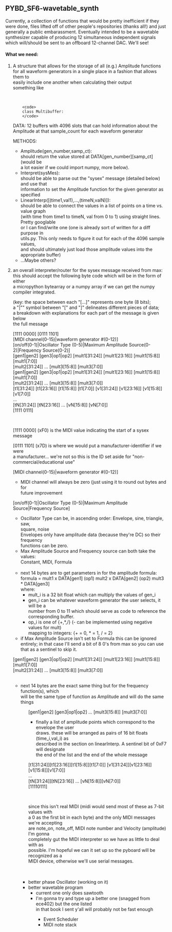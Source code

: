 ## PYBD_SF6-wavetable_synth

<p>Currently, a collection of functions that would be pretty inefficient if they were done, files lifted off of other people's repositories (thanks all!) and just generally a public embarassment.  
Eventually intended to be a wavetable synthesizer capable of producing 12 simultaneous independent signals which will/should be sent to an offboard 12-channel DAC.  
We'll see!</p>

#### What we need:
<ol>
<li>
<p>A structure that allows for the storage of all (e.g.) Amplitude functions<br>
for all waveform generators in a single place in a fashion that allows them to<br>
easily include one another when calculating their output<br>
something like</p><br>

        <code>
        class Multibuffer:
        </code>

<p>DATA: 12 buffers with 4096 slots that can hold information about the Amplitude  
at that sample_count for each waveform generator</p>

<p>METHODS:</p>
            <ul>
            <li>Amplitude(gen_number,samp_ct):<br>
            should return the value stored at DATA[gen_number][samp_ct] (would be<br>
            a lot easier if we could import numpy, more below).</li>
           <li>Interpret(sysMes):<br>
            should be able to parse out the "sysex" message (detailed below) and use that<br>
            information to set the Amplitude function for the given generator as specified</li>
           <li>LinearInterp([(time1,val1),...,(timeN,valN)]):<br>
           should be able to connect the values in a list of points on a time vs. value graph<br>
            (with time from time1 to timeN, val from 0 to 1) using straight lines. Pretty googlable<br>
            or I can find/write one (one is already sort of written for a diff purpose in<br>
            utils.py. This only needs to figure it out for each of the 4096 sample values,<br>
            and should ultimately just load those amplitude values into the appropriate buffer)</li>
           <li>...Maybe others?</li>
           </ul>
           </li>

<li>
<p>an overall interpreter/router for the sysex message received from max:<br>
  this should accept the following byte code which will be in the form of either<br>
  a micropython bytearray or a numpy array if we can get the numpy compiler integrated.</p>

<p>(key: the space between each "[...]" represents one byte (8 bits);<br>
    a "|"" symbol between "[" and "]" delineates different pieces of data;<br>
    a breakdown with explanations for each part of the message is given below<br>
    the full message</p>

<p>[1111 0000] [0111 1101]<br>
[MIDI channel(0-15)|waveform generator #(0-12)]<br>
[on/off(0-1)|Oscillator Type (0-5)|Maximum Amplitude Source(0-2)|Frequency Source(0-2)]<br>
[gen1|gen2] [gen3|op1|op2] [mult1[31:24]] [mult1[23:16]] [mult1[15:8]] [mult1[7:0]]<br>
[mult2[31:24]] ... [mult3[15:8]] [mult3[7:0]]<br>
[gen1|gen2] [gen3|op1|op2] [mult1[31:24]] [mult1[23:16]] [mult1[15:8]] [mult1[7:0]]<br>
[mult2[31:24]] ... [mult3[15:8]] [mult3[7:0]]<br>
[t1[31:24]] [t1[23:16]] [t1[15:8]] [t1[7:0]] [v1[31:24]] [v1[23:16]] [v1[15:8]] [v1[7:0]]<br>
...<br>
[tN[31:24]] [tN[23:16]] ... [vN[15:8]] [vN[7:0]]<br>
[1111 0111]</p><br>

<p>[1111 0000] (xF0) is the MIDI value indicating the start of a sysex message</p>

<p>[0111 1101] (x7D) is where we would put a manufacturer-identifier if we were<br>
a manufacturer... we're not so this is the ID set aside for "non-commercial/educational use"<br>

<p>[MIDI channel(0-15)|waveform generator #(0-12)]</p>
<ul>
<li>MIDI channel will always be zero (just using it to round out bytes and for<br>
future improvement</li>
</ul>
<p>[on/off(0-1)|Oscillator Type (0-5)|Maximum Amplitude Source|Frequency Source]</p>
<ul>
<li>Oscillator Type can be, in ascending order: Envelope, sine, triangle, saw,<br>
   square, noise<br>
    Envelopes only have amplitude data (because they're DC) so their frequency<br>
    functions can be zero.</li>
<li>Max Amplitude Source and Frequency source can both take the values:<br>
    Constant, MIDI, Formula</li>
</ul>
<br>
<ul>
<li>next 14 bytes are to get parameters in for the amplitude formula:<br>
    formula = mult1 x DATA[gen1] (op1) mult2 x DATA[gen2] (op2) mult3 * DATA[gen3]<br>
    where:
    <ul>
  <li>mult_i is a 32 bit float which can multiply the values of gen_i</li>
  <li>gen_i can be whatever waveform generator the user selects, it will be a<br>
       number from 0 to 11 which should serve as code to reference the<br>
       corresponding buffer.</li>
  <li>op_i is one of {+,*,/} (- can be implemented using negative values for mult)<br>
         mapping to integers: {+ = 0, * = 1, / = 2}</li>
    </ul>
<li>if Max Amplitude Source isn't set to Formula this can be ignored entirely;
      in that case I'll send a bit of 8 0's from max so you can use that as a
      sentinel to skip it.</li>
</ul>
<p>[gen1|gen2] [gen3|op1|op2] [mult1[31:24]] [mult1[23:16]] [mult1[15:8]] [mult1[7:0]]<br>
[mult2[31:24]] ... [mult3[15:8]] [mult3[7:0]]</p><br>
<ul>
<li>next 14 bytes are the exact same thing but for the frequency function(s), which<br>
   will be the same type of function as Amplitude and will do the same things</li>
<ul>

<p>[gen1|gen2] [gen3|op1|op2] ... [mult3[15:8]] [mult3[7:0]]</p>
<ul>
<li>finally a list of amplitude points which correspond to the envelope the user<br>
   draws. these will be arranged as pairs of 16 bit floats (time_i,val_i) as<br>
   described in the section on linearInterp. A sentinel bit of 0xF7 will designate<br>
   the end of the list and the end of the whole message</li>
</ul>

<p>[t1[31:24]][t1[23:16]][t1[15:8]][t1[7:0]] [v1[31:24]][v1[23:16]][v1[15:8]][v1[7:0]]<br>
...<br>
[tN[31:24]][tN[23:16]] ... [vN[15:8]][vN[7:0]]<br>
[11110111]</p><br>

<p>since this isn't real MIDI (midi would send most of these as 7-bit values with<br>
   a 0 as the first bit in each byte) and the only MIDI messages we're accepting<br>
   are note_on, note_off, MIDI note number and Velocity (amplitude) I'm gonna<br>
   completely gut the MIDI interpreter so we have as little to deal with as<br>
   possible. I'm hopeful we can it set up so the pyboard will be recognized as a<br>
   MIDI device, otherwise we'll use serial messages.</p><br>
<br>
</li>


<li>better phase Oscillator (working on it)</li>

<li>better wavetable program
<ul>
<li>current one only does sawtooth</li>
<li>I'm gonna try and type up a better one (snagged from ece402) but the one listed<br>
in that book I sent y'all will probably not be fast enough</li>
<ul></li>

<li>Event Scheduler</li>

<li>MIDI note stack</li>

</ol>
